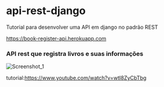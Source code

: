 # api-rest-django
Tutorial para desenvolver uma API em django no padrão REST

https://book-register-api.herokuapp.com

### API rest que registra livros e suas informações

![Screenshot_1](https://user-images.githubusercontent.com/69666481/151112766-3a3435d6-e0d6-4c01-983c-373f4b443506.png)

tutorial:https://www.youtube.com/watch?v=wtl8ZyCbTbg

